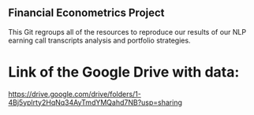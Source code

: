 ## Financial Econometrics Project

This Git regroups all of the resources to reproduce our results of our NLP earning call transcripts analysis and portfolio strategies.

# Link of the Google Drive with data:
https://drive.google.com/drive/folders/1-4Bj5yplrty2HqNq34AyTmdYMQahd7NB?usp=sharing

